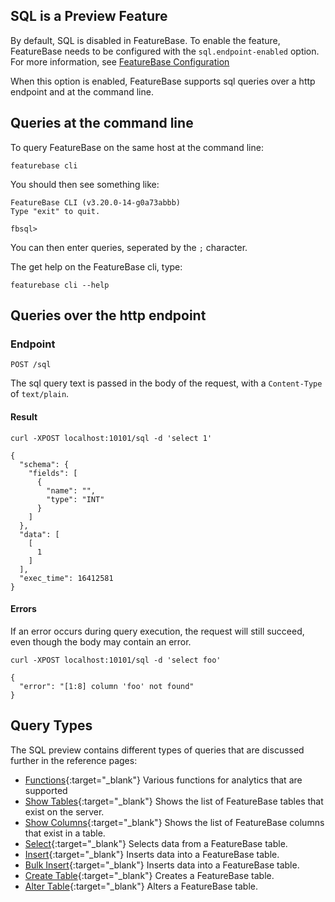 

## SQL is a Preview Feature

By default, SQL is disabled in FeatureBase. To enable the feature, FeatureBase needs to be configured with the `sql.endpoint-enabled` option. For more information, see [FeatureBase Configuration](/community/community-setup/featurebase-configuration)

When this option is enabled, FeatureBase supports sql queries over a http endpoint and at the command line.

## Queries at the command line

To query FeatureBase on the same host at the command line:

```
featurebase cli
```

You should then see something like:

```
FeatureBase CLI (v3.20.0-14-g0a73abbb)
Type "exit" to quit.

fbsql>
```

You can then enter queries, seperated by the `;` character.

The get help on the FeatureBase cli, type:

```
featurebase cli --help
```

## Queries over the http endpoint

### Endpoint

`POST /sql`

The sql query text is passed in the body of the request, with a `Content-Type` of `text/plain`.


#### Result

``` request
curl -XPOST localhost:10101/sql -d 'select 1'
```
``` response
{
  "schema": {
    "fields": [
      {
        "name": "",
        "type": "INT"
      }
    ]
  },
  "data": [
    [
      1
    ]
  ],
  "exec_time": 16412581
}
```

#### Errors

If an error occurs during query execution, the request will still succeed, even though the body may contain an error.

``` request
curl -XPOST localhost:10101/sql -d 'select foo'
```
``` response
{
  "error": "[1:8] column 'foo' not found"
}
```

## Query Types

The SQL preview contains different types of queries that are discussed further in the reference pages:

- [Functions](/docs/sql-guide/sql-functions){:target="_blank"} Various functions for analytics that are supported
- [Show Tables](/docs/sql-guide/sql-show-tables){:target="_blank"} Shows the list of FeatureBase tables that exist on the server.
- [Show Columns](/docs/sql-guide/sql-show-columns){:target="_blank"} Shows the list of FeatureBase columns that exist in a table.
- [Select](/docs/sql-guide/sql-select){:target="_blank"} Selects data from a FeatureBase table.
- [Insert](/docs/sql-guide/sql-insert){:target="_blank"} Inserts data into a FeatureBase table.
- [Bulk Insert](/docs/sql-guide/sql-bulk-insert){:target="_blank"} Inserts data into a FeatureBase table.
- [Create Table](/docs/sql-guide/sql-create-table){:target="_blank"} Creates a FeatureBase table.
- [Alter Table](/docs/sql-guide/sql-alter-table){:target="_blank"} Alters a FeatureBase table.
